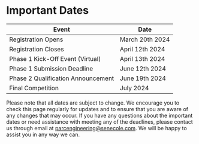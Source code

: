 # Important Dates

<!-- ![Motivating image](./assets/timeline.PNG) -->

| Event | Date |
| --- | --- |
| Registration Opens | March 20th 2024 |
| Registration Closes | April 12th 2024 |
| Phase 1 Kick-Off Event (Virtual) | April 13th 2024 |
| Phase 1 Submission Deadline | June 12th 2024 |
| Phase 2 Qualification Announcement | June 19th 2024 |
| Final Competition | July 2024 |


Please note that all dates are subject to change. We encourage you to check this page regularly for updates and to ensure that you are aware of any changes that may occur. If you have any questions about the important dates or need assistance with meeting any of the deadlines, please contact us through email at [parcengineering@senecole.com](mailto:parcengineering@senecole.com). We will be happy to assist you in any way we can.
